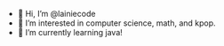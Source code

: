 - 👋 Hi, I’m @lainiecode
- 👀 I’m interested in computer science, math, and kpop.
- 🌱 I’m currently learning java!

